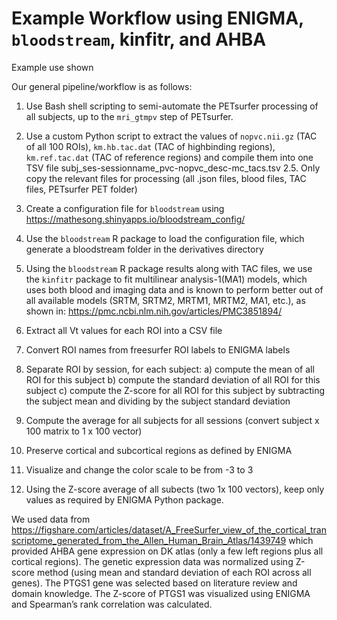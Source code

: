 # Example Workflow using ENIGMA, `bloodstream`, kinfitr, and AHBA

Example use shown

Our general pipeline/workflow is as follows:
 
1. Use Bash shell scripting to semi-automate the PETsurfer processing of all subjects, up to the `mri_gtmpv` step of PETsurfer. 
2. Use a custom Python script to extract the values of `nopvc.nii.gz` (TAC of all 100 ROIs), `km.hb.tac.dat` (TAC of highbinding regions), `km.ref.tac.dat` (TAC of reference regions) and compile them into one TSV file subj_ses-sessionname_pvc-nopvc_desc-mc_tacs.tsv 
2.5. Only copy the relevant files for processing (all .json files, blood files, TAC files, PETsurfer PET folder)
3. Create a configuration file for `bloodstream` using https://mathesong.shinyapps.io/bloodstream_config/ 
4. Use the `bloodstream` R package to load the configuration file, which generate a bloodstream folder in the derivatives directory 
5. Using the `bloodstream` R package results along with TAC files, we use the `kinfitr` package to fit multilinear analysis-1(MA1) models, which uses both blood and imaging data and is known to perform better out of all available models (SRTM, SRTM2, MRTM1, MRTM2, MA1, etc.), as shown in: https://pmc.ncbi.nlm.nih.gov/articles/PMC3851894/

6. Extract all Vt values for each ROI into a CSV file
7. Convert ROI names from freesurfer ROI labels to ENIGMA labels
8. Separate ROI by session, for each subject: 
a) compute the mean of all ROI for this subject
b) compute the standard deviation of all ROI for this subject
c) compute the Z-score for all ROI for this subject by subtracting the subject mean and dividing by the subject standard deviation
9. Compute the average for all subjects for all sessions (convert subject x 100 matrix to 1 x 100 vector)
10. Preserve cortical and subcortical regions as defined by ENIGMA
11. Visualize and change the color scale to be from -3 to 3 

12. Using the Z-score average of all subects (two 1x 100 vectors), keep only values as required by ENIGMA Python package. 

We used data from https://figshare.com/articles/dataset/A_FreeSurfer_view_of_the_cortical_transcriptome_generated_from_the_Allen_Human_Brain_Atlas/1439749 which provided AHBA gene expression on DK atlas (only a few left regions plus all cortical regions). The genetic expression data was normalized using Z-score method (using mean and standard deviation of each ROI across all genes). The PTGS1 gene was selected based on literature review and domain knowledge. 
The Z-score of PTGS1 was visualized using ENIGMA and Spearman’s rank correlation was calculated.
